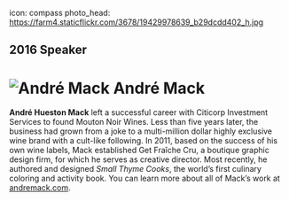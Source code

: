 icon: compass
photo_head: https://farm4.staticflickr.com/3678/19429978639_b29dcdd402_h.jpg

## 2016 Speaker

# ![André Mack](http://imgs.wds.fm/andre-mack-round.png) André Mack

<div class="zig-zags_blue"></div>

**André Hueston Mack** left a successful career with Citicorp Investment Services to found Mouton Noir Wines. Less than five years later, the business had grown from a joke to a multi-million dollar highly exclusive wine brand with a cult-like following. 
In 2011, based on the success of his own wine labels, Mack established Get Fraîche Cru, a boutique graphic design firm, for which he serves as creative director. Most recently, he authored and designed *Small Thyme Cooks*, the world’s first culinary coloring and activity book. You can learn more about all of Mack’s work at [andremack.com](http://andremack.com/).
